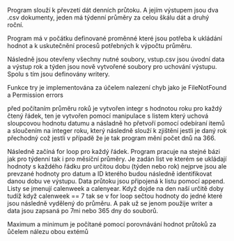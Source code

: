 Program slouží k převzetí dát denních průtoku. A jejím výstupem jsou dva .csv dokumenty, jeden má týdenní průměry za celou škálu dát a druhý roční.


Program má v počátku definované proměnné které jsou potřeba k ukládání hodnot a k uskutečnění procesů potřebných k výpočtu průměru. 

Následně jsou otevřeny všechny nutné soubory, vstup.csv jsou úvodní data a výstup rok a týden jsou nově vytvořené soubory pro uchování výstupu. Spolu s tím jsou definovány writery. 

Funkce try je implementována za účelem nalezení chyb jako je FileNotFound a Permission errors

před počítaním průměru roků je vytvořen integr s hodnotou roku pro každý čtený řádek, ten je vytvořen pomocí manipulace s listem který uchová sloupcovou hodnotu datumu a násladně ho přetvoří pomocí odebíraní itemů a sloučením na integer roku, který následně slouží k zjištění jestli je daný rok přechodný což jestli v případě že je tak program mění počet dnů na 366.


Následně začíná for loop pro každý řádek. Program pracuje na stejné bázi jak pro týdenní tak i pro měsíční průměry. 
Je zadán list ve kterém se ukládají hodnoty s každého řádku pro určitou dobu (týden nebo rok) nejprve jsou ale prevzané hodnoty pro datum a ID kterého budou následně identifikovat danou dobu ve výstupu. Data průtoku jsou připojená k listu pomocí append. 
Listy se jmenují calenweek a calenyear. Když dojde na den naší určitě doby tudíž když calenweek == 7 tak se v for loop sečtou hodnoty do jedné které jsou následně vydělený do průměru. A pak už se jenom použije writer a data jsou zapsaná po 7mi nebo 365 dny do souborů. 



Maximum a minimum je počítané pomocí porovnávání hodnot průtoků za ůčelem nálezu obou extémů 



